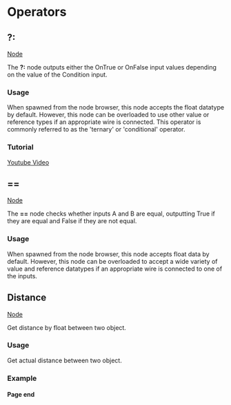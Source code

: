 # Operators

<!-- panels:start -->
<!-- div:title-panel -->
## ?:

<!-- div:right-panel -->
[Node](./_template/nodes/Root/Operators/README.md#ProtoFlux.Runtimes.Execution.Nodes.ValueConditional`1 ':include')

<!-- div:left-panel -->
The **?:** node outputs either the OnTrue or OnFalse input values
depending on the value of the Condition input.

### Usage

When spawned from the node browser, this node accepts the float datatype
by default. However, this node can be overloaded to use other value or
reference types if an appropriate wire is connected. This operator is
commonly referred to as the 'ternary' or 'conditional' operator.

### Tutorial

[Youtube Video](https://www.youtube-nocookie.com/embed/qIHwqWjaeyU ':include :type=iframe')
<!-- panels:end -->

<!-- panels:start -->
<!-- div:title-panel -->
## ==

<!-- div:right-panel -->
[Node](./_template/nodes/Root/Operators/README.md#ProtoFlux.Runtimes.Execution.Nodes.ValueEquals`1 ':include')

<!-- div:left-panel -->
The **==** node checks whether inputs A and B are equal, outputting True
if they are equal and False if they are not equal.

### Usage

When spawned from the node browser, this node accepts float data by
default. However, this node can be overloaded to accept a wide variety
of value and reference datatypes if an appropriate wire is connected to
one of the inputs.
<!-- panels:end -->

<!-- panels:start -->
<!-- div:title-panel -->
## Distance

<!-- div:right-panel -->
[Node](./_template/nodes/Root/Operators/README.md#ProtoFlux.Runtimes.Execution.Nodes.Operators.Distance_Float ':include')

<!-- div:left-panel -->
Get distance by float between two object.

### Usage

Get actual distance between two object.

### Example

<!-- panels:end -->

#### Page end
